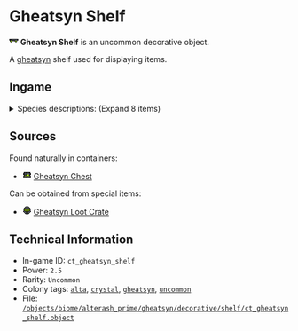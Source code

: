 # Gheatsyn Shelf

<img src="https://raw.githubusercontent.com/Ceterai/Enternia/main/objects/biome/alterash_prime/gheatsyn/decorative/shelf/icon.png" alt="Gheatsyn Shelf icon" loading="lazy" height="16px" width="auto" /> **Gheatsyn Shelf** is an uncommon decorative object.

A [gheatsyn](https://ceterai.github.io/MyEnternia/Wiki/Tags/Gheatsyn) shelf used for displaying items.

## Ingame

<details markdown="1"><summary>Species descriptions: (Expand 8 items)</summary>

- Alta: A mini shelf, that can be used as a walking platform. Gheatsyn here is purely decorative.
- Apex: It's a wall shelf.
- Avian: A simple wall shelf.
- Floran: Boring shelf.
- Glitch: Bored. A wall shelf.
- Human: It's a wall shelf.
- Hylotl: A blue wall shelf for displaying curios.
- Novakid: A blue wall shelf.

</details>

## Sources

Found naturally in containers:

- <img src="https://raw.githubusercontent.com/Ceterai/Enternia/main/objects/biome/alterash_prime/gheatsyn/decorative/chest/icon.png" alt="Gheatsyn Chest icon" loading="lazy" height="16px" width="auto" /> [Gheatsyn Chest](https://ceterai.github.io/MyEnternia/Wiki/GheatsynChest)

Can be obtained from special items:

- <img src="https://raw.githubusercontent.com/Ceterai/Enternia/main/items/active/alta/loot/biome/ct_gheatsyn_loot.png" alt="Gheatsyn Loot Crate icon" loading="lazy" height="16px" width="auto" /> [Gheatsyn Loot Crate](https://ceterai.github.io/MyEnternia/Wiki/GheatsynLootCrate)

## Technical Information

- In-game ID: `ct_gheatsyn_shelf`
- Power: `2.5`
- Rarity: `Uncommon`
- Colony tags: [`alta`](https://ceterai.github.io/MyEnternia/Wiki/Tags/Alta), [`crystal`](https://ceterai.github.io/MyEnternia/Wiki/Tags/Crystal), [`gheatsyn`](https://ceterai.github.io/MyEnternia/Wiki/Tags/Gheatsyn), [`uncommon`](https://ceterai.github.io/MyEnternia/Wiki/Tags/Uncommon)
- File: [`/objects/biome/alterash_prime/gheatsyn/decorative/shelf/ct_gheatsyn_shelf.object`](https://github.com/Ceterai/Enternia/blob/main/objects/biome/alterash_prime/gheatsyn/decorative/shelf/ct_gheatsyn_shelf.object)
